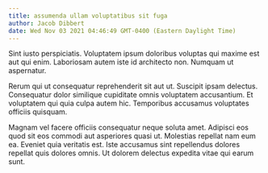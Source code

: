 ```yaml
---
title: assumenda ullam voluptatibus sit fuga
author: Jacob Dibbert
date: Wed Nov 03 2021 04:46:49 GMT-0400 (Eastern Daylight Time)
---
```

Sint iusto perspiciatis. Voluptatem ipsum doloribus voluptas qui maxime est aut qui enim. Laboriosam autem iste id architecto non. Numquam ut aspernatur.

 Rerum qui ut consequatur reprehenderit sit aut ut. Suscipit ipsam delectus. Consequatur dolor similique cupiditate omnis voluptatem accusantium. Et voluptatem qui quia culpa autem hic. Temporibus accusamus voluptates officiis quisquam.

 Magnam vel facere officiis consequatur neque soluta amet. Adipisci eos quod sit eos commodi aut asperiores quasi ut. Molestias repellat nam eum ea. Eveniet quia veritatis est. Iste accusamus sint repellendus dolores repellat quis dolores omnis. Ut dolorem delectus expedita vitae qui earum sunt.